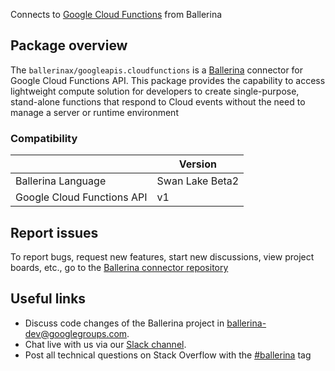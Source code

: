 Connects to [Google Cloud Functions](https://cloud.google.com/functions/docs/reference/rest) from Ballerina

## Package overview
The `ballerinax/googleapis.cloudfunctions` is a [Ballerina](https://ballerina.io/) connector for Google Cloud Functions API.
This package provides the capability to access lightweight compute solution for developers to create single-purpose, stand-alone functions that respond to Cloud events without the need to manage a server or runtime environment
### Compatibility
|                            | Version         |
|----------------------------|-----------------|
| Ballerina Language         | Swan Lake Beta2 | 
| Google Cloud Functions API | v1              |

## Report issues
To report bugs, request new features, start new discussions, view project boards, etc., go to the [Ballerina connector repository](https://github.com/ballerina-platform/ballerinax-openapi-connectors)

## Useful links
- Discuss code changes of the Ballerina project in [ballerina-dev@googlegroups.com](mailto:ballerina-dev@googlegroups.com).
- Chat live with us via our [Slack channel](https://ballerina.io/community/slack/).
- Post all technical questions on Stack Overflow with the [#ballerina](https://stackoverflow.com/questions/tagged/ballerina) tag